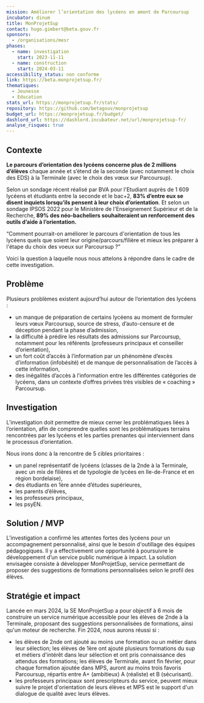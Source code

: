 ```yaml
---
mission: Améliorer l’orientation des lycéens en amont de Parcoursup
incubator: dinum
title: MonProjetSup
contact: hugo.gimbert@beta.gouv.fr
sponsors:
  - /organisations/mesr
phases:
  - name: investigation
    start: 2023-11-11
  - name: construction
    start: 2024-03-11
accessibility_status: non conforme
link: https://beta.monprojetsup.fr/
thematiques:
  - Jeunesse
  - Education
stats_url: https://monprojetsup.fr/stats/
repository: https://github.com/betagouv/monprojetsup
budget_url: https://monprojetsup.fr/budget/
dashlord_url: https://dashlord.incubateur.net/url/monprojetsup-fr/
analyse_risques: true
---
```

## Contexte

**Le parcours d’orientation des lycéens concerne plus de 2 millions d’élèves** chaque année et s’étend de la seconde (avec notamment le choix des EDS) à la Terminale (avec le choix des vœux sur Parcoursup). 

Selon un sondage récent réalisé par BVA pour l'Etudiant auprès de 1 609 lycéens et étudiants entre la seconde et le bac+2, **83% d’entre eux se disent inquiets lorsqu’ils pensent à leur choix d’orientation**.
Et selon un sondage IPSOS 2022 pour le Ministère de l'Enseignement Supérieur et de la Recherche, **89% des néo-bacheliers souhaiteraient un renforcement des outils d’aide à l’orientation.**

“Comment pourrait-on améliorer le parcours d'orientation de tous les lycéens quels que soient leur origine/parcours/filière et mieux les préparer à l'étape du choix des voeux sur Parcoursup ?”

Voici la question à laquelle nous nous attelons à répondre dans le cadre de cette investigation.

## Problème

Plusieurs problèmes existent aujourd’hui autour de l’orientation des lycéens : 
* un manque de préparation de certains lycéens au moment de formuler leurs vœux Parcoursup, source de stress, d’auto-censure et de déception pendant la phase d’admission,
* la difficulté à prédire les résultats des admissions sur Parcoursup, notamment pour les référents (professeurs principaux et conseiller d’orientation),
* un fort coût d’accès à l’information par un phénomène d’excès d’information (infobésité) et de manque de personnalisation de l’accès à cette information,
* des inégalités d’accès à l’information entre les différentes catégories de lycéens, dans un contexte d’offres privées très visibles de « coaching » Parcoursup.

## Investigation

L’investigation doit permettre de mieux cerner les problématiques liées à l’orientation, afin de comprendre quelles sont les problématiques terrains rencontrées par les lycéens et les parties prenantes qui interviennent dans le processus d’orientation.

Nous irons donc à la rencontre de 5 cibles prioritaires :
* un panel représentatif de lycéens (classes de la 2nde à la Terminale, avec un mix de filières et de typologie de lycées en Ile-de-France et en région bordelaise),
* des étudiants en 1ère année d’études supérieures,
* les parents d’élèves, 
* les professeurs principaux,
* les psyEN.

## Solution / MVP

L’investigation a confirmé les attentes fortes 
des lycéens pour un accompagnement personnalisé, ainsi que le besoin d'outillage des équipes pédagogiques. Il y a effectivement une opportunité à poursuivre le développement d’un service public numérique à impact. 
La solution envisagée consiste à développer MonProjetSup, service permettant de proposer des suggestions de formations personnalisées selon le profil des élèves.

## Stratégie et impact

Lancée en mars 2024, la SE MonProjetSup a pour objectif à 6 mois de construire un service numérique accessible pour les élèves de 2nde à la Terminale, proposant des suggestions personnalisées de formations, ainsi qu'un moteur de recherche.
Fin 2024, nous aurons réussi si :
* les élèves de 2nde ont ajouté au moins une formation ou un métier dans leur sélection; les élèves de 1ère ont ajouté plusieurs formations du sup et métiers d'intérêt dans leur sélection et ont pris connaissance des attendus des formations; les élèves de Terminale, avant fin février, pour chaque formation ajoutée dans MPS, auront au moins trois favoris Parcoursup, répartis entre A+ (ambitieux) A (réaliste) et B (sécurisant).
*  les professeurs principaux sont prescripteurs du service, peuvent mieux suivre le projet d'orientation de leurs élèves et MPS est le support d'un dialogue de qualité avec leurs élèves.
